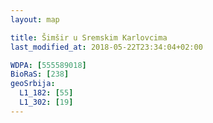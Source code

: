 ```yaml
---
layout: map

title: Šimšir u Sremskim Karlovcima
last_modified_at: 2018-05-22T23:34:04+02:00

WDPA: [555589018]
BioRaS: [238]
geoSrbija:
  L1_182: [55]
  L1_302: [19]
---
```

